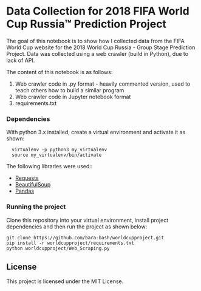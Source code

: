 # Data Collection for 2018 FIFA World Cup Russia™ Prediction Project

The goal of this notebook is to show how I collected data from the FIFA World Cup website for the 2018 World Cup Russia - Group Stage Prediction Project. Data was collected using a web crawler (build in Python), due to lack of API.

The content of this notebook is as follows:

1. Web crawler code in .py format - heavily commented version, used to teach others how to build a similar program
2. Web crawler code in Jupyter notebook format 
3. requirements.txt

### Dependencies

With python 3.x installed, create a virtual environment and activate it as shown:
```
  virtualenv -p python3 my_virtualenv
  source my_virtualenv/bin/activate
```
The following libraries were used::
* [Requests](http://docs.python-requests.org/en/master/)
* [BeautifulSoup](https://www.crummy.com/software/BeautifulSoup/)
* [Pandas](https://pandas.pydata.org/)

### Running the project

Clone this repository into your virtual environment, install project dependencies and then run the project as shown below:
```
git clone https://github.com/bara-bash/worldcupproject.git
pip install -r worldcupproject/requirements.txt
python worldcupproject/Web_Scraping.py
```

## License

This project is licensed under the MIT License.

